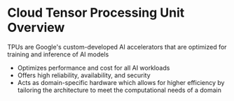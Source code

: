 # Cloud Tensor Processing Unit Overview

TPUs are Google's custom-developed AI accelerators that are optimized for training and inference of AI models

* Optimizes performance and cost for all AI workloads 
* Offers high reliability, availability, and security
* Acts as domain-specific hardware which allows for higher efficiency by tailoring the architecture to meet the computational needs of a domain